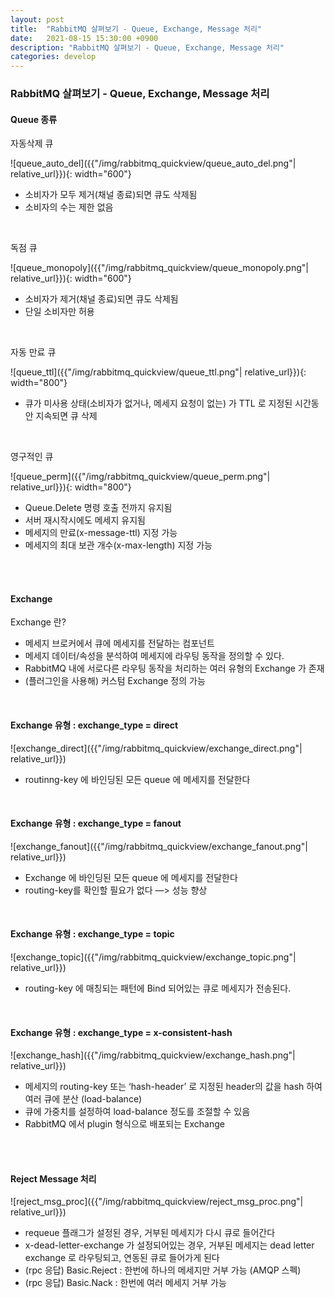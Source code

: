 ```yaml
---
layout: post
title:  "RabbitMQ 살펴보기 - Queue, Exchange, Message 처리"
date:   2021-08-15 15:30:00 +0900
description: "RabbitMQ 살펴보기 - Queue, Exchange, Message 처리"
categories: develop
---
```


### RabbitMQ 살펴보기 - Queue, Exchange, Message 처리

#### Queue 종류

자동삭제 큐

![queue_auto_del]({{"/img/rabbitmq_quickview/queue_auto_del.png"| relative_url}}){: width="600"}

- 소비자가 모두 제거(채널 종료)되면 큐도 삭제됨
- 소비자의 수는 제한 없음

<br>

독점 큐

![queue_monopoly]({{"/img/rabbitmq_quickview/queue_monopoly.png"| relative_url}}){: width="600"}

- 소비자가 제거(채널 종료)되면 큐도 삭제됨
- 단일 소비자만 허용

<br>

자동 만료 큐

![queue_ttl]({{"/img/rabbitmq_quickview/queue_ttl.png"| relative_url}}){: width="800"}

- 큐가 미사용 상태(소비자가 없거나, 메세지 요청이 없는) 가 TTL 로 지정된 시간동안 지속되면 큐 삭제

<br>

영구적인 큐

![queue_perm]({{"/img/rabbitmq_quickview/queue_perm.png"| relative_url}}){: width="800"}

- Queue.Delete 명령 호출 전까지 유지됨
- 서버 재시작시에도 메세지 유지됨
- 메세지의 만료(x-message-ttl) 지정 가능
- 메세지의 최대 보관 개수(x-max-length) 지정 가능


<br>
<br>

#### Exchange

Exchange 란?
- 메세지 브로커에서 큐에 메세지를 전달하는 컴포넌트
- 메세지 데이터/속성을 분석하여 메세지에 라우팅 동작을 정의할 수 있다.
- RabbitMQ 내에 서로다른 라우팅 동작을 처리하는 여러 유형의 Exchange 가 존재
- (플러그인을 사용해) 커스텀 Exchange 정의 가능

<br>

#### Exchange 유형 : exchange_type = direct

![exchange_direct]({{"/img/rabbitmq_quickview/exchange_direct.png"| relative_url}})

- routinng-key 에 바인딩된 모든 queue 에 메세지를 전달한다

<br>

#### Exchange 유형 : exchange_type = fanout

![exchange_fanout]({{"/img/rabbitmq_quickview/exchange_fanout.png"| relative_url}})

- Exchange 에 바인딩된 모든 queue 에 메세지를 전달한다
- routing-key를 확인할 필요가 없다 —> 성능 향상

<br>

#### Exchange 유형 : exchange_type = topic

![exchange_topic]({{"/img/rabbitmq_quickview/exchange_topic.png"| relative_url}})

- routing-key 에 매칭되는 패턴에 Bind 되어있는 큐로 메세지가 전송된다.

<br>

#### Exchange 유형 : exchange_type = x-consistent-hash

![exchange_hash]({{"/img/rabbitmq_quickview/exchange_hash.png"| relative_url}})

- 메세지의 routing-key 또는 ‘hash-header’ 로 지정된 header의 값을 hash 하여 여러 큐에 분산 (load-balance)
- 큐에 가중치를 설정하여 load-balance 정도를 조절할 수 있음
- RabbitMQ 에서 plugin 형식으로 배포되는 Exchange


<br>
<br>


#### Reject Message 처리

![reject_msg_proc]({{"/img/rabbitmq_quickview/reject_msg_proc.png"| relative_url}})

- requeue 플래그가 설정된 경우, 거부된 메세지가 다시 큐로 들어간다
- x-dead-letter-exchange 가 설정되어있는 경우, 거부된 메세지는 dead letter exchange 로 라우팅되고, 연동된 큐로 들어가게 된다
- (rpc 응답) Basic.Reject : 한번에 하나의 메세지만 거부 가능 (AMQP 스펙)
- (rpc 응답) Basic.Nack : 한번에 여러 메세지 거부 가능

